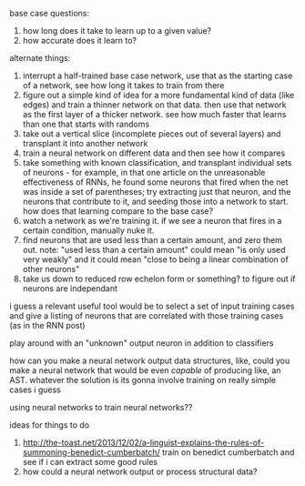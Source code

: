 base case questions:
  1. how long does it take to learn up to a given value?
  2. how accurate does it learn to?

alternate things:
  1. interrupt a half-trained base case network, use that as the starting case of a network, see how long it takes to train from there
  2. figure out a simple kind of idea for a more fundamental kind of data (like edges) and train a thinner network on that data. then use that network as the first layer of a thicker network. see how much faster that learns than one that starts with randoms
  3. take out a vertical slice (incomplete pieces out of several layers) and transplant it into another network
  4. train a neural network on different data and then see how it compares
  5. take something with known classification, and transplant individual sets of neurons - for example, in that one article on the unreasonable effectiveness of RNNs, he found some neurons that fired when the net was inside a set of parentheses; try extracting just that neuron, and the neurons that contribute to it, and seeding those into a network to start. how does that learning compare to the base case?
  6. watch a network as we're training it. if we see a neuron that fires in a certain condition, manually nuke it.
  7. find neurons that are used less than a certain amount, and zero them out. note: "used less than a certain amount" could mean "is only used very weakly" and it could mean "close to being a linear combination of other neurons"
  8. take us down to reduced row echelon form or something? to figure out if neurons are independant

i guess a relevant useful tool would be to select a set of input training cases and give a listing of neurons that are correlated with those training cases (as in the RNN post)

play around with an "unknown" output neuron in addition to classifiers

how can you make a neural network output data structures, like, could you make a neural network that would be even *capable* of producing like, an AST. whatever the solution is its gonna involve training on really simple cases i guess

using neural networks to train neural networks??

ideas for things to do
1. http://the-toast.net/2013/12/02/a-linguist-explains-the-rules-of-summoning-benedict-cumberbatch/ train on benedict cumberbatch and see if i can extract some good rules
2. how could a neural network output or process structural data?
